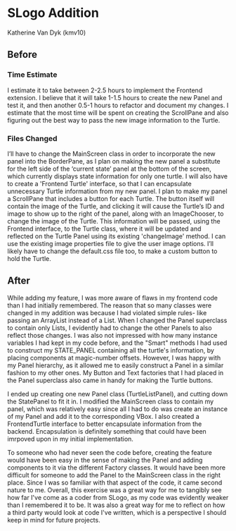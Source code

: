 # SLogo Addition
Katherine Van Dyk (kmv10)

## Before

### Time Estimate
I estimate it to take between 2-2.5 hours to implement the Frontend extension. I believe that it will take 1-1.5 hours to create the new Panel and test it, and then another 0.5-1 hours to refactor and document my changes. I estimate that the most time will be spent on creating the ScrollPane and also figuring out the best way to pass the new image information to the Turtle.  

### Files Changed
I’ll have to change the MainScreen class in order to incorporate the new panel into the BorderPane, as I plan on making the new panel a substitute for the left side of the ‘current state’ panel at the bottom of the screen, which currently displays state information for only one turtle. I will also have to create a 'Frontend Turtle' interface, so that I can encapsulate unnecessary Turtle information from my new panel. I plan to make my panel a ScrollPane that includes a button for each Turtle. The button itself will contain the image of the Turtle, and clicking it will cause the Turtle’s ID and image to show up to the right of the panel, along with an ImageChooser, to change the image of the Turtle.  This information will be passed, using the Frontend interface, to the Turtle class, where it will be updated and reflected on the Turtle Panel using its existing 'changeImage' method. I can use the existing image properties file to give the user image options. I’ll likely have to change the default.css file too, to make a custom button to hold the Turtle. 

## After
While adding my feature, I was more aware of flaws in my frontend code than I had initially remembered. The reason that so many classes were changed in my addition was because I had violated simple rules- like passing an ArrayList instead of a List. When I changed the Panel superclass to contain only Lists, I evidently had to change the other Panels to also reflect those changes. I was also not impressed with how many instance variables I had kept in my code before, and the "Smart" methods I had used to construct my STATE_PANEL containing all the turtle's information, by placing components at magic-number offsets. However, I was happy with my Panel hierarchy, as it allowed me to easily construct a Panel in a similar fashion to my other ones. My Button and Text factories that I had placed in the Panel superclass also came in handy for making the Turtle buttons.

I ended up creating one new Panel class (TurtleListPanel), and cutting down the StatePanel to fit it in. I modified the MainScreen class to contain my panel, which was relatively easy since all I had to do was create an instance of my Panel and add it to the corresponding VBox. I also created a FrontendTurtle interface to better encapsulate information from the backend. Encapsulation is definitely something that could have been imrpoved upon in my initial implementation. 

To someone who had never seen the code before, creating the feature would have been easy in the sense of making the Panel and adding components to it via the different Factory classes. It would have been more difficult for someone to add the Panel to the MainScreen class in the right place. Since I was so familiar with that aspect of the code, it came second nature to me. Overall, this exercise was a great way for me to tangibly see how far I've come as a coder from SLogo, as my code was evidently weaker than I remembered it to be. It was also a great way for me to reflect on how a third party would look at code I've written, which is a perspective I should keep in mind for future projects.
